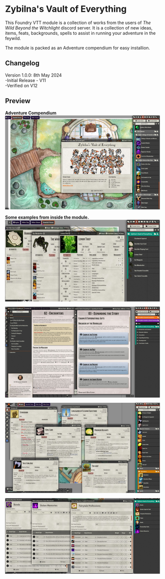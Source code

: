 # Zybilna's Vault of Everything

This Foundry VTT module is a collection of works from the users of *The Wild Beyond the Witchlight* discord server.
It is a collection of new ideas, items, feats, backgrounds, spells to assist in running your adventure in the feywild.

The module is packed as an Adventure compendium for easy installion.

## Changelog
Version 1.0.0: 8th May 2024 \
-Initial Release - V11 \
-Verified on V12

## Preview
**Adventure Compendium**
![Adventure Compendium](/screen-grabs/scene.jpg)

**Some examples from inside the module.**
![Actors](/screen-grabs/actors.jpg)

![Journals](/screen-grabs/journal.jpg)

![Races](/screen-grabs/races.jpg)

![Roll Tables](/screen-grabs/roll-tables.jpg)
